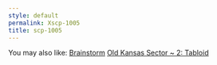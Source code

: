 ```yaml
---
style: default
permalink: Xscp-1005
title: scp-1005
---
```

You may also like:
[Brainstorm](http://scp-wiki.net/brainstorm)
[Old Kansas Sector ~ 2: Tabloid](http://scp-wiki.net/old-kansas-sector-part-2)